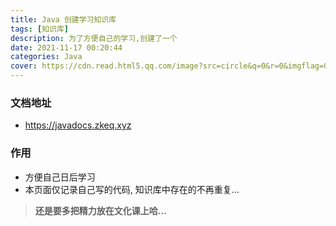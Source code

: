 ```yaml
---
title: Java 创建学习知识库
tags: [知识库]
description: 为了方便自己的学习,创建了一个
date: 2021-11-17 00:20:44
categories: Java
cover: https://cdn.read.html5.qq.com/image?src=circle&q=0&r=0&imgflag=0&cdn_cache=1800&w=0&h=0&imageUrl=https://learnonly-7.oss-cn-qingdao.aliyuncs.com/2021-11-17/1.png
---
```


### 文档地址

- https://javadocs.zkeq.xyz

### 作用

- 方便自己日后学习
- 本页面仅记录自己写的代码, 知识库中存在的不再重复...

> **还是要多把精力放在文化课上哈...**


